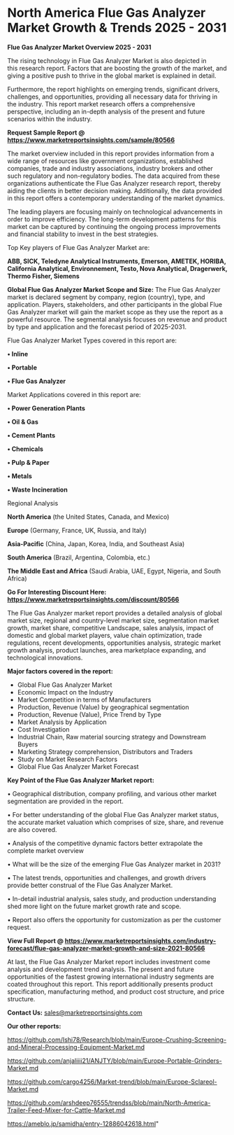 # North America Flue Gas Analyzer Market Growth & Trends 2025 - 2031

<Strong> Flue Gas Analyzer Market Overview 2025 - 2031</strong>

The rising technology in Flue Gas Analyzer Market is also depicted in this research report. Factors that are boosting the growth of the market, and giving a positive push to thrive in the global market is explained in detail.

Furthermore, the report highlights on emerging trends, significant drivers, challenges, and opportunities, providing all necessary data for thriving in the industry. This report market research offers a comprehensive perspective, including an in-depth analysis of the present and future scenarios within the industry.

<strong>Request Sample Report @ <a href=https://www.marketreportsinsights.com/sample/80566>https://www.marketreportsinsights.com/sample/80566</a></strong>

The market overview included in this report provides information from a wide range of resources like government organizations, established companies, trade and industry associations, industry brokers and other such regulatory and non-regulatory bodies. The data acquired from these organizations authenticate the Flue Gas Analyzer research report, thereby aiding the clients in better decision making. Additionally, the data provided in this report offers a contemporary understanding of the market dynamics.

The leading players are focusing mainly on technological advancements in order to improve efficiency. The long-term development patterns for this market can be captured by continuing the ongoing process improvements and financial stability to invest in the best strategies.

Top Key players of Flue Gas Analyzer Market are:

<strong>ABB, SICK, Teledyne Analytical Instruments, Emerson, AMETEK, HORIBA, California Analytical, Environnement, Testo, Nova Analytical, Dragerwerk, Thermo Fisher, Siemens</strong>

<strong><b>Global Flue Gas Analyzer Market Scope and Size:</b></strong>
The Flue Gas Analyzer market is declared segment by company, region (country), type, and application. Players, stakeholders, and other participants in the global Flue Gas Analyzer market will gain the market scope as they use the report as a powerful resource. The segmental analysis focuses on revenue and product by type and application and the forecast period of 2025-2031.

Flue Gas Analyzer Market Types covered in this report are:

<strong>• Inline

• Portable

• Flue Gas Analyzer</strong>

Market Applications covered in this report are:

<strong>• Power Generation Plants

• Oil & Gas

• Cement Plants

• Chemicals

• Pulp & Paper

• Metals

• Waste Incineration</strong> 

Regional Analysis

<strong>North America</strong> (the United States, Canada, and Mexico)

<strong>Europe</strong> (Germany, France, UK, Russia, and Italy)

<strong>Asia-Pacific</strong> (China, Japan, Korea, India, and Southeast Asia)

<strong>South America</strong> (Brazil, Argentina, Colombia, etc.)

<strong>The Middle East and Africa</strong> (Saudi Arabia, UAE, Egypt, Nigeria, and South Africa)

<strong>Go For Interesting Discount Here: <a href=https://www.marketreportsinsights.com/discount/80566>https://www.marketreportsinsights.com/discount/80566</a></strong>

The Flue Gas Analyzer market report provides a detailed analysis of global market size, regional and country-level market size, segmentation market growth, market share, competitive Landscape, sales analysis, impact of domestic and global market players, value chain optimization, trade regulations, recent developments, opportunities analysis, strategic market growth analysis, product launches, area marketplace expanding, and technological innovations.

<strong><b>Major factors covered in the report:</b></strong>
<ul>
  <li>Global Flue Gas Analyzer Market </li>
  <li>Economic Impact on the Industry</li>
  <li>Market Competition in terms of Manufacturers</li>
  <li>Production, Revenue (Value) by geographical segmentation</li>
  <li>Production, Revenue (Value), Price Trend by Type</li>
  <li>Market Analysis by Application</li>
  <li>Cost Investigation</li>
  <li>Industrial Chain, Raw material sourcing strategy and Downstream Buyers</li>
  <li>Marketing Strategy comprehension, Distributors and Traders</li>
  <li>Study on Market Research Factors</li>
  <li>Global Flue Gas Analyzer Market Forecast</li>
</ul>

<strong><b>Key Point of the Flue Gas Analyzer Market report:</b></strong>

• Geographical distribution, company profiling, and various other market segmentation are provided in the report.

• For better understanding of the global Flue Gas Analyzer market status, the accurate market valuation which comprises of size, share, and revenue are also covered.

• Analysis of the competitive dynamic factors better extrapolate the complete market overview

• What will be the size of the emerging Flue Gas Analyzer market in 2031?

• The latest trends, opportunities and challenges, and growth drivers provide better construal of the Flue Gas Analyzer Market.

• In-detail industrial analysis, sales study, and production understanding shed more light on the future market growth rate and scope.

• Report also offers the opportunity for customization as per the customer request.

<strong><b>View Full Report @ <a href=https://www.marketreportsinsights.com/industry-forecast/flue-gas-analyzer-market-growth-and-size-2021-80566>https://www.marketreportsinsights.com/industry-forecast/flue-gas-analyzer-market-growth-and-size-2021-80566</a></b></strong>


At last, the Flue Gas Analyzer Market report includes investment come analysis and development trend analysis. The present and future opportunities of the fastest growing international industry segments are coated throughout this report. This report additionally presents product specification, manufacturing method, and product cost structure, and price structure.

<strong>Contact Us:</strong>
sales@marketreportsinsights.com

<strong>Our other reports:</strong>

<a href=https://github.com/Ishi78/Research/blob/main/Europe-Crushing-Screening-and-Mineral-Processing-Equipment-Market.md>https://github.com/Ishi78/Research/blob/main/Europe-Crushing-Screening-and-Mineral-Processing-Equipment-Market.md</a>

<a href=https://github.com/anjaliiii21/ANJTY/blob/main/Europe-Portable-Grinders-Market.md>https://github.com/anjaliiii21/ANJTY/blob/main/Europe-Portable-Grinders-Market.md</a>

<a href=https://github.com/cargo4256/Market-trend/blob/main/Europe-Sclareol-Market.md>https://github.com/cargo4256/Market-trend/blob/main/Europe-Sclareol-Market.md</a>

<a href=https://github.com/arshdeep76555/trendss/blob/main/North-America-Trailer-Feed-Mixer-for-Cattle-Market.md>https://github.com/arshdeep76555/trendss/blob/main/North-America-Trailer-Feed-Mixer-for-Cattle-Market.md</a>

<a href=https://ameblo.jp/samidha/entry-12886042618.html>https://ameblo.jp/samidha/entry-12886042618.html</a>"

